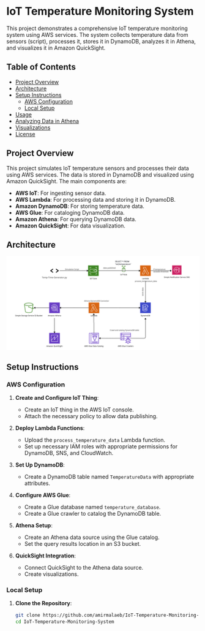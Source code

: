 # IoT Temperature Monitoring System

This project demonstrates a comprehensive IoT temperature monitoring system using AWS services. The system collects temperature data from sensors (script), processes it, stores it in DynamoDB, analyzes it in Athena, and visualizes it in Amazon QuickSight.

## Table of Contents

- [Project Overview](#project-overview)
- [Architecture](#architecture)
- [Setup Instructions](#setup-instructions)
  - [AWS Configuration](#aws-configuration)
  - [Local Setup](#local-setup)
- [Usage](#usage)
- [Analyzing Data in Athena](#analyzing-data-in-athena)
- [Visualizations](#visualizations)
- [License](#license)

## Project Overview

This project simulates IoT temperature sensors and processes their data using AWS services. The data is stored in DynamoDB and visualized using Amazon QuickSight. The main components are:

- **AWS IoT**: For ingesting sensor data.
- **AWS Lambda**: For processing data and storing it in DynamoDB.
- **Amazon DynamoDB**: For storing temperature data.
- **AWS Glue**: For cataloging DynamoDB data.
- **Amazon Athena**: For querying DynamoDB data.
- **Amazon QuickSight**: For data visualization.

## Architecture

![Architecture Diagram](Architecture.jpg)

## Setup Instructions

### AWS Configuration

1. **Create and Configure IoT Thing**:
   - Create an IoT thing in the AWS IoT console.
   - Attach the necessary policy to allow data publishing.

2. **Deploy Lambda Functions**:
   - Upload the `process_temperature_data` Lambda function.
   - Set up necessary IAM roles with appropriate permissions for DynamoDB, SNS, and CloudWatch.

3. **Set Up DynamoDB**:
   - Create a DynamoDB table named `TemperatureData` with appropriate attributes.

4. **Configure AWS Glue**:
   - Create a Glue database named `temperature_database`.
   - Create a Glue crawler to catalog the DynamoDB table.

5. **Athena Setup**:
   - Create an Athena data source using the Glue catalog.
   - Set the query results location in an S3 bucket.

6. **QuickSight Integration**:
   - Connect QuickSight to the Athena data source.
   - Create visualizations.

### Local Setup

1. **Clone the Repository**:
   ```bash
   git clone https://github.com/amirmalaeb/IoT-Temperature-Monitoring-System.git
   cd IoT-Temperature-Monitoring-System
